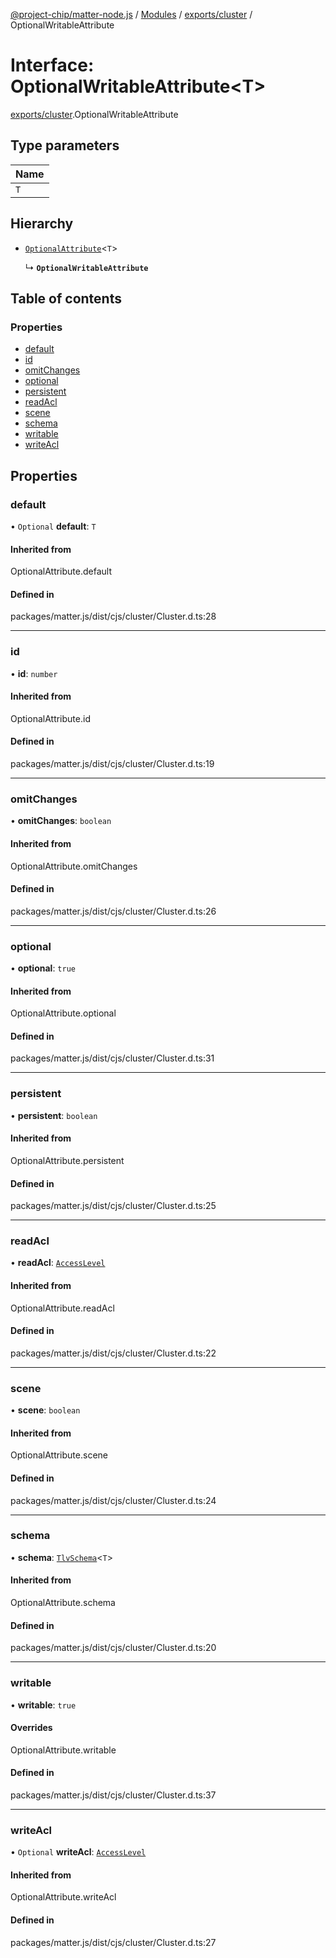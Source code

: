 [@project-chip/matter-node.js](../README.md) / [Modules](../modules.md) / [exports/cluster](../modules/exports_cluster.md) / OptionalWritableAttribute

# Interface: OptionalWritableAttribute<T\>

[exports/cluster](../modules/exports_cluster.md).OptionalWritableAttribute

## Type parameters

| Name |
| :------ |
| `T` |

## Hierarchy

- [`OptionalAttribute`](../modules/exports_cluster.md#optionalattribute)<`T`\>

  ↳ **`OptionalWritableAttribute`**

## Table of contents

### Properties

- [default](exports_cluster.OptionalWritableAttribute.md#default)
- [id](exports_cluster.OptionalWritableAttribute.md#id)
- [omitChanges](exports_cluster.OptionalWritableAttribute.md#omitchanges)
- [optional](exports_cluster.OptionalWritableAttribute.md#optional)
- [persistent](exports_cluster.OptionalWritableAttribute.md#persistent)
- [readAcl](exports_cluster.OptionalWritableAttribute.md#readacl)
- [scene](exports_cluster.OptionalWritableAttribute.md#scene)
- [schema](exports_cluster.OptionalWritableAttribute.md#schema)
- [writable](exports_cluster.OptionalWritableAttribute.md#writable)
- [writeAcl](exports_cluster.OptionalWritableAttribute.md#writeacl)

## Properties

### default

• `Optional` **default**: `T`

#### Inherited from

OptionalAttribute.default

#### Defined in

packages/matter.js/dist/cjs/cluster/Cluster.d.ts:28

___

### id

• **id**: `number`

#### Inherited from

OptionalAttribute.id

#### Defined in

packages/matter.js/dist/cjs/cluster/Cluster.d.ts:19

___

### omitChanges

• **omitChanges**: `boolean`

#### Inherited from

OptionalAttribute.omitChanges

#### Defined in

packages/matter.js/dist/cjs/cluster/Cluster.d.ts:26

___

### optional

• **optional**: ``true``

#### Inherited from

OptionalAttribute.optional

#### Defined in

packages/matter.js/dist/cjs/cluster/Cluster.d.ts:31

___

### persistent

• **persistent**: `boolean`

#### Inherited from

OptionalAttribute.persistent

#### Defined in

packages/matter.js/dist/cjs/cluster/Cluster.d.ts:25

___

### readAcl

• **readAcl**: [`AccessLevel`](../enums/exports_cluster.AccessLevel.md)

#### Inherited from

OptionalAttribute.readAcl

#### Defined in

packages/matter.js/dist/cjs/cluster/Cluster.d.ts:22

___

### scene

• **scene**: `boolean`

#### Inherited from

OptionalAttribute.scene

#### Defined in

packages/matter.js/dist/cjs/cluster/Cluster.d.ts:24

___

### schema

• **schema**: [`TlvSchema`](../classes/exports_tlv.TlvSchema.md)<`T`\>

#### Inherited from

OptionalAttribute.schema

#### Defined in

packages/matter.js/dist/cjs/cluster/Cluster.d.ts:20

___

### writable

• **writable**: ``true``

#### Overrides

OptionalAttribute.writable

#### Defined in

packages/matter.js/dist/cjs/cluster/Cluster.d.ts:37

___

### writeAcl

• `Optional` **writeAcl**: [`AccessLevel`](../enums/exports_cluster.AccessLevel.md)

#### Inherited from

OptionalAttribute.writeAcl

#### Defined in

packages/matter.js/dist/cjs/cluster/Cluster.d.ts:27

